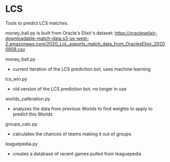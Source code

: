 # LCS
Tools to predict LCS matches.

money_ball.py is built from Oracle's Elixir's dataset: https://oracleselixir-downloadable-match-data.s3-us-west-2.amazonaws.com/2020_LoL_esports_match_data_from_OraclesElixir_20200908.csv

money_ball.py
- current iteration of the LCS prediction bot, uses machine learning

lcs_win.py
- old version of the LCS prediction bot, no longer in use

worlds_calibration.py
- analyzes the data from previous Worlds to find weights to apply to predict this Worlds

groups_calc.py
- calculates the chances of teams making it out of groups

leaguepedia.py
- creates a database of recent games pulled from leaguepedia
